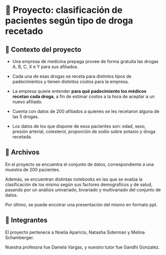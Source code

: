 # 🏥 Proyecto: clasificación de pacientes según tipo de droga recetado

## 🔎 Contexto del proyecto

   -  Una empresa de medicina prepaga provee de forma gratuita las drogas A, B, C, X e Y para sus afiliados.

   - Cada una de esas drogas se receta para distintos tipos de padecimientos y tienen distintos costos para la empresa.

   - La empresa quiere entender **para qué padecimiento los médicos recetan cada droga**, a fin de estimar costos a la hora de aceptar a un nuevo afiliado.

   - Cuenta con datos de 200 afiliados a quienes se les recetaron alguna de las 5 drogas.

   - Los datos de los que dispone de esos pacientes son: edad, sexo, presión arterial, colesterol, proporción de sodio sobre potasio y droga recetada.

## 📂 Archivos

En el proyecto se encuentra el conjunto de datos, correspondiente a una muestra de 200 pacientes. 

Además, se encuentran distintas notebooks en las que se evalúa la clasificación de los mismo según sus factores demografícos y de salud, pasando por un análisis univariado, bivariado y multivariado del conjunto de datos. 

Por último, se puede encotrar una presentación del mismo en formato ppt.

## 🙌 Integrantes

El proyecto pertenece a Noelia Aparicio, Natasha Siderman y Melina Schamberger. 

Nuestra profesora fue Daniela Vargas, y nuestro tutor fue Gandhi Gonzalez.


